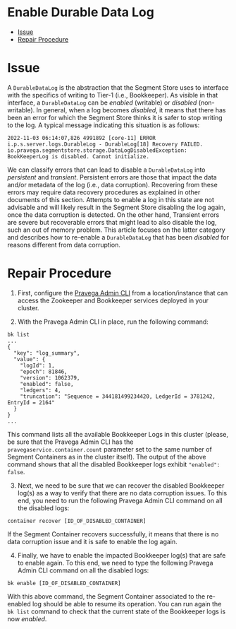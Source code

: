<!--
Copyright Pravega Authors.

Licensed under the Apache License, Version 2.0 (the "License");
you may not use this file except in compliance with the License.
You may obtain a copy of the License at

    http://www.apache.org/licenses/LICENSE-2.0

Unless required by applicable law or agreed to in writing, software
distributed under the License is distributed on an "AS IS" BASIS,
WITHOUT WARRANTIES OR CONDITIONS OF ANY KIND, either express or implied.
See the License for the specific language governing permissions and
limitations under the License.
-->

# Enable Durable Data Log

* [Issue](#issue)
* [Repair Procedure](#repair-procedure)

# Issue
A `DurableDataLog` is the abstraction that the Segment Store uses to interface with the specifics of
writing to Tier-1 (i.e., Bookkeeper). As visible in that interface, a `DurableDataLog` can be _enabled_ 
(writable) or _disabled_ (non-writable). In general, when a log becomes _disabled_, it means that there 
has been an error for which the Segment Store thinks it is safer to stop writing to the log. A typical
message indicating this situation is as follows:
```
2022-11-03 06:14:07,826 4991892 [core-11] ERROR i.p.s.server.logs.DurableLog - DurableLog[18] Recovery FAILED.
io.pravega.segmentstore.storage.DataLogDisabledException: BookKeeperLog is disabled. Cannot initialize.
```

We can classify errors that can lead to disable a `DurableDataLog` into _persistent_ and _transient_.
Persistent errors are those that impact the data and/or metadata of the log (i.e., data corruption).
Recovering from these errors may require data recovery procedures as explained in other documents of this
section. Attempts to enable a log in this state are not advisable and will likely result in the Segment
Store disabling the log again, once the data corruption is detected. On the other hand, Transient errors 
are severe but recoverable errors that might lead to also disable the log, such an out of memory problem. 
This article focuses on the latter category and describes how to re-enable a `DurableDataLog` that has been 
_disabled_ for reasons different from data corruption.

# Repair Procedure

1. First, configure the [Pravega Admin CLI](https://github.com/pravega/pravega/blob/master/cli/admin/README.md)
from a location/instance that can access the Zookeeper and Bookkeeper services deployed in your cluster.

2. With the Pravega Admin CLI in place, run the following command: 
```
bk list
...
{
  "key": "log_summary",
  "value": {
    "logId": 1,
    "epoch": 81846,
    "version": 1062379,
    "enabled": false,
    "ledgers": 4,
    "truncation": "Sequence = 344181499234420, LedgerId = 3781242, EntryId = 2164"
  }
}
...
```
This command lists all the available Bookkeeper Logs in this cluster (please, be sure that the Pravega
Admin CLI has the `pravegaservice.container.count` parameter set to the same number of Segment Containers 
as in the cluster itself). The output of the above command shows that all the disabled Bookkeeper logs
exhibit `"enabled": false`.

3. Next, we need to be sure that we can recover the disabled Bookkeeper log(s) as a way to verify that
there are no data corruption issues. To this end, you need to run the following Pravega Admin CLI command
on all the disabled logs:
```
container recover [ID_OF_DISABLED_CONTAINER]
```

If the Segment Container recovers successfully, it means that there is no data corruption issue and it is
safe to enable the log again.

4. Finally, we have to enable the impacted Bookkeeper log(s) that are safe to enable again. To this end,
we need to type the following Pravega Admin CLI command on all the disabled logs:
```
bk enable [ID_OF_DISABLED_CONTAINER]
```

With this above command, the Segment Container associated to the re-enabled log should be able to resume
its operation. You can run again the `bk list` command to check that the current state of the Bookkeeper
logs is now _enabled_.

